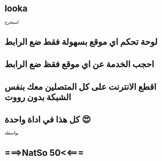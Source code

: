 # looka
استخرج 

# لوحة تحكم اي موقع بسهولة فقط ضع الرابط


# احجب الخدمة عن اي موقع فقظ ضع الرابط



# اقطع الانترنت على كل المتصلين معك بنفس الشبكة بدون رووت 

# كل هذا في اداة واحدة 😍
 

بواسطة 

# ===>NatSo 50<<===

